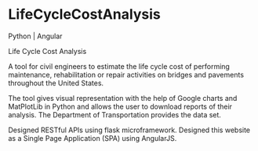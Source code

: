 # LifeCycleCostAnalysis
Python | Angular

Life Cycle Cost Analysis

A tool for civil engineers to estimate the life cycle cost of performing maintenance, rehabilitation or repair activities on bridges and pavements throughout the United States. 

The tool gives visual representation with the help of Google charts and MatPlotLib in Python and allows the user to download reports of their analysis. The Department of Transportation provides the data set.

Designed RESTful APIs using flask microframework. Designed this website as a Single Page Application (SPA) using AngularJS.
